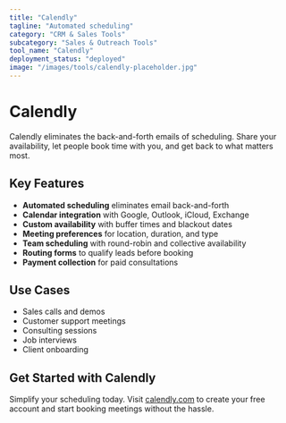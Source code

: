 ```yaml
---
title: "Calendly"
tagline: "Automated scheduling"
category: "CRM & Sales Tools"
subcategory: "Sales & Outreach Tools"
tool_name: "Calendly"
deployment_status: "deployed"
image: "/images/tools/calendly-placeholder.jpg"
---
```


# Calendly

Calendly eliminates the back-and-forth emails of scheduling. Share your availability, let people book time with you, and get back to what matters most.

## Key Features

- **Automated scheduling** eliminates email back-and-forth
- **Calendar integration** with Google, Outlook, iCloud, Exchange
- **Custom availability** with buffer times and blackout dates
- **Meeting preferences** for location, duration, and type
- **Team scheduling** with round-robin and collective availability
- **Routing forms** to qualify leads before booking
- **Payment collection** for paid consultations

## Use Cases

- Sales calls and demos
- Customer support meetings
- Consulting sessions
- Job interviews
- Client onboarding

## Get Started with Calendly

Simplify your scheduling today. Visit [calendly.com](https://calendly.com) to create your free account and start booking meetings without the hassle.